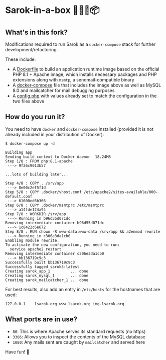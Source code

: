 # Sarok-in-a-box 👷‍♂️🚧📦

## What's in this fork?

Modifications required to run Sarok as a `docker-compose` stack for further development/refactoring.

These include:

- A [Dockerfile](.docker/Dockerfile) to build an application runtime image based on the official PHP 8.1 + Apache image, which installs necessary packages and PHP extensions along with `msmtp`, a sendmail-compatible binary
- A [docker-compose](./docker-compose.yml) file that includes the image above as well as MySQL 8.0 and mailcatcher for mail debugging purposes
- A [config.php](./config.php) with values already set to match the configuration in the two files above

## How do you run it?

You need to have `docker` and `docker-compose` installed (provided it is not already included in your distribution of Docker):

```console
$ docker-compose up -d

Building app
Sending build context to Docker daemon  18.24MB
Step 1/8 : FROM php:8.1-apache
 ---> 9f26c9013b57

...lots of building later...

Step 4/8 : COPY . /srv/app
 ---> 8e00c2ef5f1d
Step 5/8 : COPY .docker/vhost.conf /etc/apache2/sites-available/000-default.conf
 ---> 61600ed6b366
Step 6/8 : COPY .docker/msmtprc /etc/msmtprc
 ---> a14fde124a94
Step 7/8 : WORKDIR /srv/app
 ---> Running in b96d55d071dc
Removing intermediate container b96d55d071dc
 ---> 1c8422c6e672
Step 8/8 : RUN chown -R www-data:www-data /srv/app && a2enmod rewrite
 ---> Running in c306e3da1cb0
Enabling module rewrite.
To activate the new configuration, you need to run:
  service apache2 restart
Removing intermediate container c306e3da1cb0
 ---> bb136719c9c3
Successfully built bb136719c9c3
Successfully tagged sarok3:latest
Creating sarok_app_1         ... done
Creating sarok_mysql_1       ... done
Creating sarok_mailcatcher_1 ... done
```

For best results, also add an entry in `/etc/hosts` for the hostnames that are used:

```
127.0.0.1    lsarok.org www.lsarok.org img.lsarok.org
```

## What ports are in use?

- `80`: This is where Apache serves its standard requests (no https)
- `3306`: Allows you to inspect the contents of the MySQL database
- `1080`: Any mails sent are caught by `mailcatcher` and served here

Have fun! 🥳
